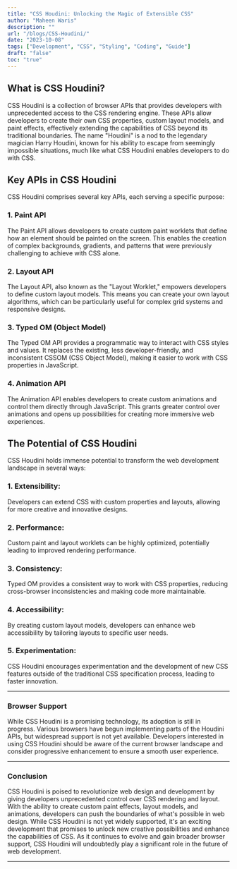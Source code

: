 ```yaml
---
title: "CSS Houdini: Unlocking the Magic of Extensible CSS"
author: "Maheen Waris"
description: ""
url: "/blogs/CSS-Houdini/"
date: "2023-10-08"
tags: ["Development", "CSS", "Styling", "Coding", "Guide"]
draft: "false"
toc: "true"
---
```


## What is CSS Houdini?

CSS Houdini is a collection of browser APIs that provides developers with unprecedented access to the CSS rendering engine. These APIs allow developers to create their own CSS properties, custom layout models, and paint effects, effectively extending the capabilities of CSS beyond its traditional boundaries. The name "Houdini" is a nod to the legendary magician Harry Houdini, known for his ability to escape from seemingly impossible situations, much like what CSS Houdini enables developers to do with CSS.

## Key APIs in CSS Houdini

CSS Houdini comprises several key APIs, each serving a specific purpose:

### 1. **Paint API**

The Paint API allows developers to create custom paint worklets that define how an element should be painted on the screen. This enables the creation of complex backgrounds, gradients, and patterns that were previously challenging to achieve with CSS alone.

### 2. **Layout API**

The Layout API, also known as the "Layout Worklet," empowers developers to define custom layout models. This means you can create your own layout algorithms, which can be particularly useful for complex grid systems and responsive designs.

### 3. **Typed OM (Object Model)**

The Typed OM API provides a programmatic way to interact with CSS styles and values. It replaces the existing, less developer-friendly, and inconsistent CSSOM (CSS Object Model), making it easier to work with CSS properties in JavaScript.

### 4. **Animation API**

The Animation API enables developers to create custom animations and control them directly through JavaScript. This grants greater control over animations and opens up possibilities for creating more immersive web experiences.

## The Potential of CSS Houdini

CSS Houdini holds immense potential to transform the web development landscape in several ways:

### 1. **Extensibility**:

Developers can extend CSS with custom properties and layouts, allowing for more creative and innovative designs.

### 2. **Performance**:

Custom paint and layout worklets can be highly optimized, potentially leading to improved rendering performance.

### 3. **Consistency**:

Typed OM provides a consistent way to work with CSS properties, reducing cross-browser inconsistencies and making code more maintainable.

### 4. **Accessibility**:

By creating custom layout models, developers can enhance web accessibility by tailoring layouts to specific user needs.

### 5. **Experimentation**:

CSS Houdini encourages experimentation and the development of new CSS features outside of the traditional CSS specification process, leading to faster innovation.

<hr>

### Browser Support

While CSS Houdini is a promising technology, its adoption is still in progress. Various browsers have begun implementing parts of the Houdini APIs, but widespread support is not yet available. Developers interested in using CSS Houdini should be aware of the current browser landscape and consider progressive enhancement to ensure a smooth user experience.

<hr>

### Conclusion

CSS Houdini is poised to revolutionize web design and development by giving developers unprecedented control over CSS rendering and layout. With the ability to create custom paint effects, layout models, and animations, developers can push the boundaries of what's possible in web design. While CSS Houdini is not yet widely supported, it's an exciting development that promises to unlock new creative possibilities and enhance the capabilities of CSS. As it continues to evolve and gain broader browser support, CSS Houdini will undoubtedly play a significant role in the future of web development.

---
